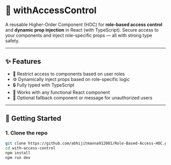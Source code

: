 # 🔐 withAccessControl

A reusable Higher-Order Component (HOC) for **role-based access control** and **dynamic prop injection** in React (with TypeScript). Secure access to your components and inject role-specific props — all with strong type safety.

---

## ✨ Features

- 🎯 Restrict access to components based on user roles
- ⚙️ Dynamically inject props based on role-specific logic
- 🔒 Fully typed with TypeScript
- 🧩 Works with any functional React component
- 💬 Optional fallback component or message for unauthorized users

---

## 🚀 Getting Started

### 1. Clone the repo

```bash
git clone https://github.com/abhijitmanna912001/Role-Based-Access-HOC.git
cd with-access-control
npm install
npm run dev
